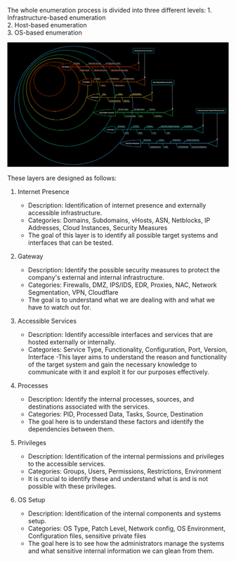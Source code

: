 The whole enumeration process is divided into three different levels:
    1. Infrastructure-based enumeration 	
    2. Host-based enumeration 	
    3. OS-based enumeration

![alt text](image.png)

These layers are designed as follows:

1. Internet Presence 	
    - Description: Identification of internet presence and externally accessible infrastructure. 	
    - Categories: Domains, Subdomains, vHosts, ASN, Netblocks, IP Addresses, Cloud Instances, Security Measures
    - The goal of this layer is to identify all possible target systems and interfaces that can be tested. 

2. Gateway
    - Description: Identify the possible security measures to protect the company's external and internal infrastructure. 	
    - Categories: Firewalls, DMZ, IPS/IDS, EDR, Proxies, NAC, Network Segmentation, VPN, Cloudflare
    - The goal is to understand what we are dealing with and what we have to watch out for.

3. Accessible Services 	
    - Description: Identify accessible interfaces and services that are hosted externally or internally. 	
    - Categories: Service Type, Functionality, Configuration, Port, Version, Interface
    -This layer aims to understand the reason and functionality of the target system and gain the necessary knowledge to communicate with it and exploit it for our purposes effectively.

4. Processes 	
    - Description: Identify the internal processes, sources, and destinations associated with the services. 	
    - Categories: PID, Processed Data, Tasks, Source, Destination
    - The goal here is to understand these factors and identify the dependencies between them.

5. Privileges 	
    - Description: Identification of the internal permissions and privileges to the accessible services. 	
    - Categories: Groups, Users, Permissions, Restrictions, Environment
    - It is crucial to identify these and understand what is and is not possible with these privileges.

6. OS Setup 	
    - Description: Identification of the internal components and systems setup. 	
    - Categories: OS Type, Patch Level, Network config, OS Environment, Configuration files, sensitive private files
    - The goal here is to see how the administrators manage the systems and what sensitive internal information we can glean from them.
